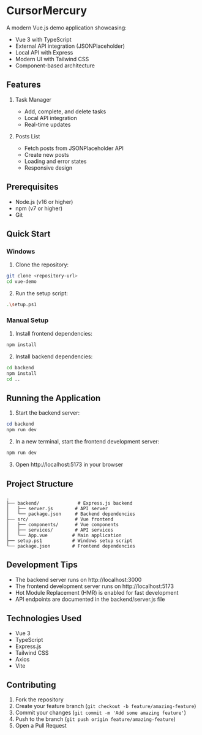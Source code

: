 # CursorMercury

A modern Vue.js demo application showcasing:
- Vue 3 with TypeScript
- External API integration (JSONPlaceholder)
- Local API with Express
- Modern UI with Tailwind CSS
- Component-based architecture

## Features

1. Task Manager
   - Add, complete, and delete tasks
   - Local API integration
   - Real-time updates

2. Posts List
   - Fetch posts from JSONPlaceholder API
   - Create new posts
   - Loading and error states
   - Responsive design

## Prerequisites

- Node.js (v16 or higher)
- npm (v7 or higher)
- Git

## Quick Start

### Windows
1. Clone the repository:
```bash
git clone <repository-url>
cd vue-demo
```

2. Run the setup script:
```bash
.\setup.ps1
```

### Manual Setup

1. Install frontend dependencies:
```bash
npm install
```

2. Install backend dependencies:
```bash
cd backend
npm install
cd ..
```

## Running the Application

1. Start the backend server:
```powershell
cd backend
npm run dev
```

2. In a new terminal, start the frontend development server:
```powershell
npm run dev
```

3. Open http://localhost:5173 in your browser

## Project Structure

```
.
├── backend/              # Express.js backend
│   ├── server.js        # API server
│   └── package.json     # Backend dependencies
├── src/                 # Vue frontend
│   ├── components/      # Vue components
│   ├── services/        # API services
│   └── App.vue         # Main application
├── setup.ps1           # Windows setup script
└── package.json        # Frontend dependencies
```

## Development Tips

- The backend server runs on http://localhost:3000
- The frontend development server runs on http://localhost:5173
- Hot Module Replacement (HMR) is enabled for fast development
- API endpoints are documented in the backend/server.js file

## Technologies Used

- Vue 3
- TypeScript
- Express.js
- Tailwind CSS
- Axios
- Vite

## Contributing

1. Fork the repository
2. Create your feature branch (`git checkout -b feature/amazing-feature`)
3. Commit your changes (`git commit -m 'Add some amazing feature'`)
4. Push to the branch (`git push origin feature/amazing-feature`)
5. Open a Pull Request 